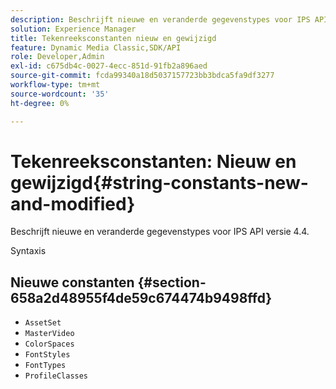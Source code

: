 ```yaml
---
description: Beschrijft nieuwe en veranderde gegevenstypes voor IPS API versie 4.4.
solution: Experience Manager
title: Tekenreeksconstanten nieuw en gewijzigd
feature: Dynamic Media Classic,SDK/API
role: Developer,Admin
exl-id: c675db4c-0027-4ecc-851d-91fb2a896aed
source-git-commit: fcda99340a18d5037157723bb3bdca5fa9df3277
workflow-type: tm+mt
source-wordcount: '35'
ht-degree: 0%

---
```


# Tekenreeksconstanten: Nieuw en gewijzigd{#string-constants-new-and-modified}

Beschrijft nieuwe en veranderde gegevenstypes voor IPS API versie 4.4.

Syntaxis

## Nieuwe constanten {#section-658a2d48955f4de59c674474b9498ffd}

* `AssetSet`
* `MasterVideo`
* `ColorSpaces`
* `FontStyles`
* `FontTypes`
* `ProfileClasses`

<!--
Note: Can't tell from original docs if these are new or changes. Calling 'em new by default.
-->
